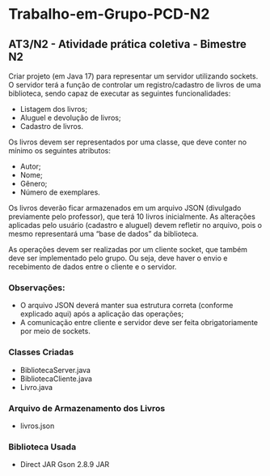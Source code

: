 # Trabalho-em-Grupo-PCD-N2

## AT3/N2 - Atividade prática coletiva - Bimestre N2

Criar projeto (em Java 17) para representar um servidor utilizando sockets. O servidor terá a função de controlar um registro/cadastro de livros de uma biblioteca, sendo capaz de executar as seguintes funcionalidades:
- Listagem dos livros;
- Aluguel e devolução de livros;
- Cadastro de livros.

Os livros devem ser representados por uma classe, que deve conter no mínimo os seguintes atributos:
- Autor;
- Nome;
- Gênero;
- Número de exemplares.

Os livros deverão ficar armazenados em um arquivo JSON (divulgado previamente pelo professor), que terá 10 livros inicialmente. As alterações aplicadas pelo usuário (cadastro e aluguel) devem refletir no arquivo, pois o mesmo representará uma “base de dados” da biblioteca.

As operações devem ser realizadas por um cliente socket, que também deve ser implementado pelo grupo. Ou seja, deve haver o envio e recebimento de dados entre o cliente e o servidor.

### Observações:
- O arquivo JSON deverá manter sua estrutura correta (conforme explicado aqui) após a aplicação das operações;
- A comunicação entre cliente e servidor deve ser feita obrigatoriamente por meio de sockets.

### Classes Criadas
- BibliotecaServer.java
- BibliotecaCliente.java
- Livro.java

### Arquivo de Armazenamento dos Livros
- livros.json

### Biblioteca Usada
- Direct JAR Gson 2.8.9 JAR


